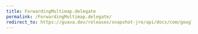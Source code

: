 ```yaml
---
title: ForwardingMultimap.delegate
permalink: /ForwardingMultimap.delegate/
redirect_to: https://guava.dev/releases/snapshot-jre/api/docs/com/google/common/collect/ForwardingMultimap.html#delegate--
---
```

